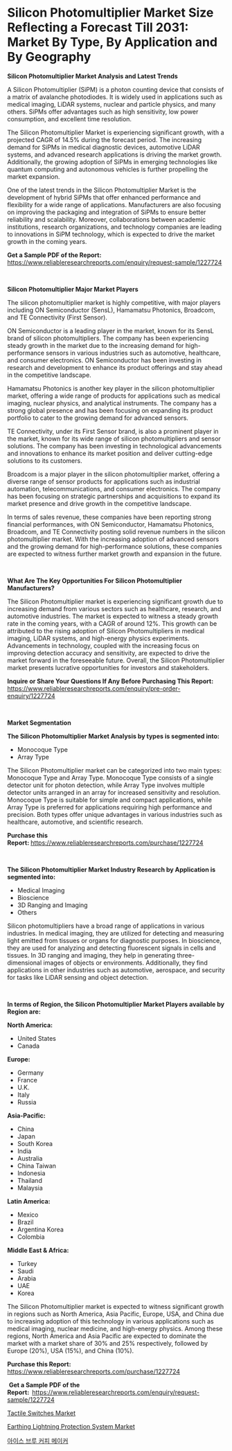 <p><h1>Silicon Photomultiplier Market Size Reflecting a Forecast Till 2031: Market By Type, By Application and By Geography</h1></p><p><strong>Silicon Photomultiplier Market Analysis and Latest Trends</strong></p>
<p><p>A Silicon Photomultiplier (SiPM) is a photon counting device that consists of a matrix of avalanche photodiodes. It is widely used in applications such as medical imaging, LiDAR systems, nuclear and particle physics, and many others. SiPMs offer advantages such as high sensitivity, low power consumption, and excellent time resolution.</p><p>The Silicon Photomultiplier Market is experiencing significant growth, with a projected CAGR of 14.5% during the forecast period. The increasing demand for SiPMs in medical diagnostic devices, automotive LiDAR systems, and advanced research applications is driving the market growth. Additionally, the growing adoption of SiPMs in emerging technologies like quantum computing and autonomous vehicles is further propelling the market expansion.</p><p>One of the latest trends in the Silicon Photomultiplier Market is the development of hybrid SiPMs that offer enhanced performance and flexibility for a wide range of applications. Manufacturers are also focusing on improving the packaging and integration of SiPMs to ensure better reliability and scalability. Moreover, collaborations between academic institutions, research organizations, and technology companies are leading to innovations in SiPM technology, which is expected to drive the market growth in the coming years.</p></p>
<p><strong>Get a Sample PDF of the Report:&nbsp;</strong> <a href="https://www.reliableresearchreports.com/enquiry/request-sample/1227724">https://www.reliableresearchreports.com/enquiry/request-sample/1227724</a></p>
<p>&nbsp;</p>
<p><strong>Silicon Photomultiplier Major Market Players</strong></p>
<p><p>The silicon photomultiplier market is highly competitive, with major players including ON Semiconductor (SensL), Hamamatsu Photonics, Broadcom, and TE Connectivity (First Sensor). </p><p>ON Semiconductor is a leading player in the market, known for its SensL brand of silicon photomultipliers. The company has been experiencing steady growth in the market due to the increasing demand for high-performance sensors in various industries such as automotive, healthcare, and consumer electronics. ON Semiconductor has been investing in research and development to enhance its product offerings and stay ahead in the competitive landscape.</p><p>Hamamatsu Photonics is another key player in the silicon photomultiplier market, offering a wide range of products for applications such as medical imaging, nuclear physics, and analytical instruments. The company has a strong global presence and has been focusing on expanding its product portfolio to cater to the growing demand for advanced sensors.</p><p>TE Connectivity, under its First Sensor brand, is also a prominent player in the market, known for its wide range of silicon photomultipliers and sensor solutions. The company has been investing in technological advancements and innovations to enhance its market position and deliver cutting-edge solutions to its customers.</p><p>Broadcom is a major player in the silicon photomultiplier market, offering a diverse range of sensor products for applications such as industrial automation, telecommunications, and consumer electronics. The company has been focusing on strategic partnerships and acquisitions to expand its market presence and drive growth in the competitive landscape.</p><p>In terms of sales revenue, these companies have been reporting strong financial performances, with ON Semiconductor, Hamamatsu Photonics, Broadcom, and TE Connectivity posting solid revenue numbers in the silicon photomultiplier market. With the increasing adoption of advanced sensors and the growing demand for high-performance solutions, these companies are expected to witness further market growth and expansion in the future.</p></p>
<p>&nbsp;</p>
<p><strong>What Are The Key Opportunities For Silicon Photomultiplier Manufacturers?</strong></p>
<p><p>The Silicon Photomultiplier market is experiencing significant growth due to increasing demand from various sectors such as healthcare, research, and automotive industries. The market is expected to witness a steady growth rate in the coming years, with a CAGR of around 12%. This growth can be attributed to the rising adoption of Silicon Photomultipliers in medical imaging, LiDAR systems, and high-energy physics experiments. Advancements in technology, coupled with the increasing focus on improving detection accuracy and sensitivity, are expected to drive the market forward in the foreseeable future. Overall, the Silicon Photomultiplier market presents lucrative opportunities for investors and stakeholders.</p></p>
<p><strong>Inquire or Share Your Questions If Any Before Purchasing This Report:</strong> <a href="https://www.reliableresearchreports.com/enquiry/pre-order-enquiry/1227724">https://www.reliableresearchreports.com/enquiry/pre-order-enquiry/1227724</a></p>
<p>&nbsp;</p>
<p><strong>Market Segmentation</strong></p>
<p><strong>The Silicon Photomultiplier Market Analysis by types is segmented into:</strong></p>
<p><ul><li>Monocoque Type</li><li>Array Type</li></ul></p>
<p><p>The Silicon Photomultiplier market can be categorized into two main types: Monocoque Type and Array Type. Monocoque Type consists of a single detector unit for photon detection, while Array Type involves multiple detector units arranged in an array for increased sensitivity and resolution. Monocoque Type is suitable for simple and compact applications, while Array Type is preferred for applications requiring high performance and precision. Both types offer unique advantages in various industries such as healthcare, automotive, and scientific research.</p></p>
<p><strong>Purchase this Report:&nbsp;</strong><a href="https://www.reliableresearchreports.com/purchase/1227724">https://www.reliableresearchreports.com/purchase/1227724</a></p>
<p>&nbsp;</p>
<p><strong>The Silicon Photomultiplier Market Industry Research by Application is segmented into:</strong></p>
<p><ul><li>Medical Imaging</li><li>Bioscience</li><li>3D Ranging and Imaging</li><li>Others</li></ul></p>
<p><p>Silicon photomultipliers have a broad range of applications in various industries. In medical imaging, they are utilized for detecting and measuring light emitted from tissues or organs for diagnostic purposes. In bioscience, they are used for analyzing and detecting fluorescent signals in cells and tissues. In 3D ranging and imaging, they help in generating three-dimensional images of objects or environments. Additionally, they find applications in other industries such as automotive, aerospace, and security for tasks like LiDAR sensing and object detection.</p></p>
<p>&nbsp;</p>
<p><strong>In terms of Region, the Silicon Photomultiplier Market Players available by Region are:</strong></p>
<p>
    <p> <strong> North America: </strong>
        <ul>
            <li>United States</li>
            <li>Canada</li>
        </ul>
        </p> 
    <p> <strong> Europe: </strong>
        <ul>
            <li>Germany</li>
            <li>France</li>
            <li>U.K.</li>
            <li>Italy</li>
            <li>Russia</li>
        </ul>
        </p> 
    <p> <strong> Asia-Pacific: </strong>
        <ul>
            <li>China</li>
            <li>Japan</li>
            <li>South Korea</li>
            <li>India</li>
            <li>Australia</li>
            <li>China Taiwan</li>
            <li>Indonesia</li>
            <li>Thailand</li>
            <li>Malaysia</li>
        </ul>
        </p> 
    <p> <strong> Latin America: </strong>
        <ul>
            <li>Mexico</li>
            <li>Brazil</li>
            <li>Argentina Korea</li>
            <li>Colombia</li>
        </ul>
        </p> 
    <p> <strong> Middle East & Africa: </strong>
        <ul>
            <li>Turkey</li>
            <li>Saudi</li>
            <li>Arabia</li>
            <li>UAE</li>
            <li>Korea</li>
        </ul>
    </p>
    </p>
<p><p>The Silicon Photomultiplier market is expected to witness significant growth in regions such as North America, Asia Pacific, Europe, USA, and China due to increasing adoption of this technology in various applications such as medical imaging, nuclear medicine, and high-energy physics. Among these regions, North America and Asia Pacific are expected to dominate the market with a market share of 30% and 25% respectively, followed by Europe (20%), USA (15%), and China (10%).</p></p>
<p><strong>Purchase this Report: </strong><a href="https://www.reliableresearchreports.com/purchase/1227724">https://www.reliableresearchreports.com/purchase/1227724</a></p>
<p>&nbsp;<strong>Get a Sample PDF of the Report:&nbsp;&nbsp;</strong><a href="https://www.reliableresearchreports.com/enquiry/request-sample/1227724">https://www.reliableresearchreports.com/enquiry/request-sample/1227724</a></p>
<p><strong></strong></p>
<p><p><a href="https://github.com/sofayahoo2023/Market-Research-Report-List-3/blob/main/tactile-switches-market.md">Tactile Switches Market</a></p><p><a href="https://github.com/nicholepatriciadoylenwnrjr0/Market-Research-Report-List-1/blob/main/earthing-lightning-protection-system-market.md">Earthing Lightning Protection System Market</a></p><p><a href="https://github.com/CliftonFisher9067/Market-Research-Report-List-1/blob/main/46018199121.md">아이스 브루 커피 메이커</a></p></p>